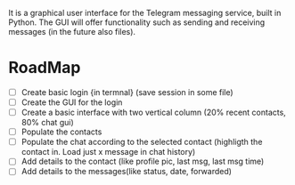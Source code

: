 It is a graphical user interface for the Telegram messaging service, built in Python. 
The GUI will offer functionality such as sending and receiving messages (in the future also files).

# RoadMap
- [ ] Create basic login {in termnal} (save session in some file)
- [ ] Create the GUI for the login
- [ ] Create a basic interface with two vertical column (20% recent contacts, 80% chat gui)
- [ ] Populate the contacts
- [ ] Populate the chat according to the selected contact (highligth the contact in. Load just x message in chat history)
- [ ] Add details to the contact (like profile pic, last msg, last msg time)
- [ ] Add details to the messages(like status, date, forwarded)
